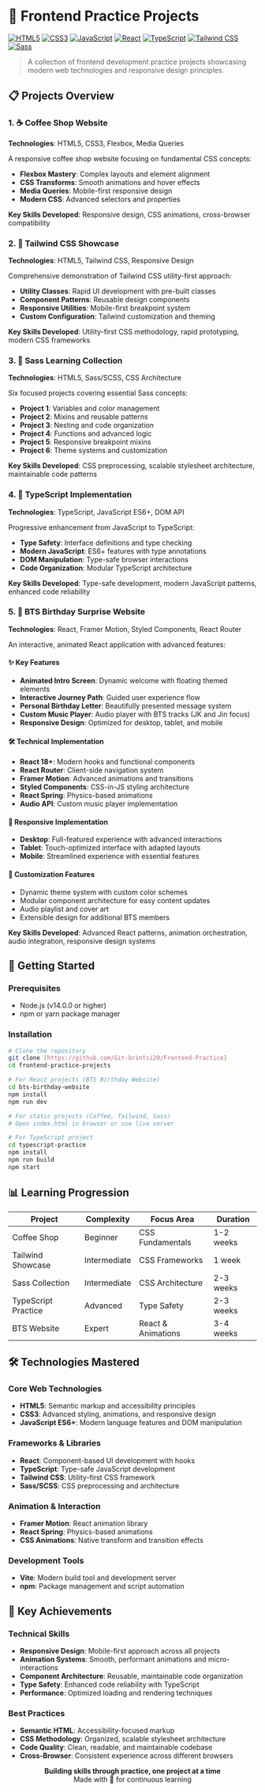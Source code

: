 # 🎨 Frontend Practice Projects

[![HTML5](https://img.shields.io/badge/HTML5-E34F26?style=flat&logo=html5&logoColor=white)](https://developer.mozilla.org/en-US/docs/Web/HTML)
[![CSS3](https://img.shields.io/badge/CSS3-1572B6?style=flat&logo=css3&logoColor=white)](https://developer.mozilla.org/en-US/docs/Web/CSS)
[![JavaScript](https://img.shields.io/badge/JavaScript-F7DF1E?style=flat&logo=javascript&logoColor=black)](https://developer.mozilla.org/en-US/docs/Web/JavaScript)
[![React](https://img.shields.io/badge/React-61DAFB?style=flat&logo=react&logoColor=black)](https://reactjs.org/)
[![TypeScript](https://img.shields.io/badge/TypeScript-3178C6?style=flat&logo=typescript&logoColor=white)](https://www.typescriptlang.org/)
[![Tailwind CSS](https://img.shields.io/badge/Tailwind_CSS-38B2AC?style=flat&logo=tailwind-css&logoColor=white)](https://tailwindcss.com/)
[![Sass](https://img.shields.io/badge/Sass-CC6699?style=flat&logo=sass&logoColor=white)](https://sass-lang.com/)

> A collection of frontend development practice projects showcasing modern web technologies and responsive design principles.

## 📋 Projects Overview

### 1. ☕ Coffee Shop Website
**Technologies**: HTML5, CSS3, Flexbox, Media Queries

A responsive coffee shop website focusing on fundamental CSS concepts:
- **Flexbox Mastery**: Complex layouts and element alignment
- **CSS Transforms**: Smooth animations and hover effects  
- **Media Queries**: Mobile-first responsive design
- **Modern CSS**: Advanced selectors and properties

**Key Skills Developed**: Responsive design, CSS animations, cross-browser compatibility

### 2. 🎨 Tailwind CSS Showcase
**Technologies**: HTML5, Tailwind CSS, Responsive Design

Comprehensive demonstration of Tailwind CSS utility-first approach:
- **Utility Classes**: Rapid UI development with pre-built classes
- **Component Patterns**: Reusable design components
- **Responsive Utilities**: Mobile-first breakpoint system
- **Custom Configuration**: Tailwind customization and theming

**Key Skills Developed**: Utility-first CSS methodology, rapid prototyping, modern CSS frameworks

### 3. 💅 Sass Learning Collection
**Technologies**: HTML5, Sass/SCSS, CSS Architecture

Six focused projects covering essential Sass concepts:
- **Project 1**: Variables and color management
- **Project 2**: Mixins and reusable patterns
- **Project 3**: Nesting and code organization
- **Project 4**: Functions and advanced logic
- **Project 5**: Responsive breakpoint mixins
- **Project 6**: Theme systems and customization

**Key Skills Developed**: CSS preprocessing, scalable stylesheet architecture, maintainable code patterns

### 4. 📘 TypeScript Implementation
**Technologies**: TypeScript, JavaScript ES6+, DOM API

Progressive enhancement from JavaScript to TypeScript:
- **Type Safety**: Interface definitions and type checking
- **Modern JavaScript**: ES6+ features with type annotations
- **DOM Manipulation**: Type-safe browser interactions
- **Code Organization**: Modular TypeScript architecture

**Key Skills Developed**: Type-safe development, modern JavaScript patterns, enhanced code reliability

### 5. 💜 BTS Birthday Surprise Website
**Technologies**: React, Framer Motion, Styled Components, React Router

An interactive, animated React application with advanced features:

#### ✨ Key Features
- **Animated Intro Screen**: Dynamic welcome with floating themed elements
- **Interactive Journey Path**: Guided user experience flow
- **Personal Birthday Letter**: Beautifully presented message system
- **Custom Music Player**: Audio player with BTS tracks (JK and Jin focus)
- **Responsive Design**: Optimized for desktop, tablet, and mobile

#### 🛠️ Technical Implementation
- **React 18+**: Modern hooks and functional components
- **React Router**: Client-side navigation system
- **Framer Motion**: Advanced animations and transitions
- **Styled Components**: CSS-in-JS styling architecture
- **React Spring**: Physics-based animations
- **Audio API**: Custom music player implementation

#### 📱 Responsive Implementation
- **Desktop**: Full-featured experience with advanced interactions
- **Tablet**: Touch-optimized interface with adapted layouts
- **Mobile**: Streamlined experience with essential features

#### 🎨 Customization Features
- Dynamic theme system with custom color schemes
- Modular component architecture for easy content updates
- Audio playlist and cover art
- Extensible design for additional BTS members

**Key Skills Developed**: Advanced React patterns, animation orchestration, audio integration, responsive design systems

## 🚀 Getting Started

### Prerequisites
- Node.js (v14.0.0 or higher)
- npm or yarn package manager

### Installation

```bash
# Clone the repository
git clone [https://github.com/Git-brintsi20/Frontend-Practice]
cd frontend-practice-projects

# For React projects (BTS Birthday Website)
cd bts-birthday-website
npm install
npm run dev

# For static projects (Coffee, Tailwind, Sass)
# Open index.html in browser or use live server

# For TypeScript project
cd typescript-practice
npm install
npm run build
npm start
```

## 📊 Learning Progression

| Project | Complexity | Focus Area | Duration |
|---------|------------|------------|----------|
| Coffee Shop | Beginner | CSS Fundamentals | 1-2 weeks |
| Tailwind Showcase | Intermediate | CSS Frameworks | 1 week |
| Sass Collection | Intermediate | CSS Architecture | 2-3 weeks |
| TypeScript Practice | Advanced | Type Safety | 2-3 weeks |
| BTS Website | Expert | React & Animations | 3-4 weeks |

## 🛠️ Technologies Mastered

### Core Web Technologies
- **HTML5**: Semantic markup and accessibility principles
- **CSS3**: Advanced styling, animations, and responsive design
- **JavaScript ES6+**: Modern language features and DOM manipulation

### Frameworks & Libraries
- **React**: Component-based UI development with hooks
- **TypeScript**: Type-safe JavaScript development
- **Tailwind CSS**: Utility-first CSS framework
- **Sass/SCSS**: CSS preprocessing and architecture

### Animation & Interaction
- **Framer Motion**: React animation library
- **React Spring**: Physics-based animations
- **CSS Animations**: Native transform and transition effects

### Development Tools
- **Vite**: Modern build tool and development server
- **npm**: Package management and script automation

## 🎯 Key Achievements

### Technical Skills
- **Responsive Design**: Mobile-first approach across all projects
- **Animation Systems**: Smooth, performant animations and micro-interactions
- **Component Architecture**: Reusable, maintainable code organization
- **Type Safety**: Enhanced code reliability with TypeScript
- **Performance**: Optimized loading and rendering techniques

### Best Practices
- **Semantic HTML**: Accessibility-focused markup
- **CSS Methodology**: Organized, scalable stylesheet architecture  
- **Code Quality**: Clean, readable, and maintainable codebase
- **Cross-Browser**: Consistent experience across different browsers

<div align="center">
  <strong>Building skills through practice, one project at a time</strong>
  <br>
  Made with 💙 for continuous learning
</div>



